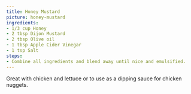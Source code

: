 ```yaml
---
title: Honey Mustard
picture: honey-mustard
ingredients:
- 1/3 cup Honey
- 2 tbsp Dijon Mustard
- 2 tbsp Olive oil
- 1 tbsp Apple Cider Vinegar
- 1 tsp Salt
steps:
- Combine all ingredients and blend away until nice and emulsified.
---
```


Great with chicken and lettuce or to use as a dipping sauce for chicken nuggets.
